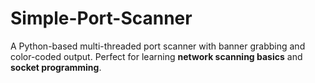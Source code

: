 # Simple-Port-Scanner
A Python-based multi-threaded port scanner with banner grabbing and color-coded output.   Perfect for learning **network scanning basics** and **socket programming**.
